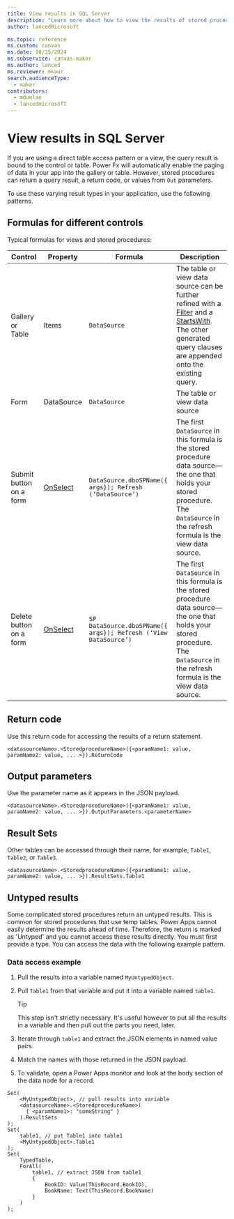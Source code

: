 ```yaml
---
title: View results in SQL Server
description: "Learn more about how to view the results of stored procedures from SQL Server in Microsoft Power Apps."
author: lancedMicrosoft

ms.topic: reference
ms.custom: canvas
ms.date: 10/25/2024
ms.subservice: canvas-maker
ms.author: lanced
ms.reviewer: mkaur
search.audienceType: 
  - maker
contributors:
  - mduelae
  - lancedmicrosoft
---
```


# View results in SQL Server

If you are using a direct table access pattern or a view, the query result is bound to the control or table. Power Fx will automatically enable the paging of data in your app into the gallery or table. However, stored procedures can return a query result, a return code, or values from `Out` parameters. 

To use these varying result types in your application, use the following patterns.

## Formulas for different controls

Typical formulas for views and stored procedures:

| Control | Property |  Formula| Description |
| ------- | -------- | ------- | ----------- |
| Gallery or Table | Items | `DataSource` | The table or view data source can be further refined with a [Filter](/power-platform/power-fx/reference/function-filter-lookup) and a [StartsWith](/power-platform/power-fx/reference/function-startswith). The other generated query clauses are appended onto the existing query. |
| Form | DataSource | `DataSource` | The table or view data source |
| Submit button on a form | [OnSelect](/power-apps/maker/canvas-apps/controls/properties-core) | `DataSource.dboSPName({ args}); Refresh (‘DataSource’)` | The first `DataSource` in this formula is the stored procedure data source—the one that holds your stored procedure. The `DataSource` in the refresh formula is the view data source. |
| Delete button on a form | [OnSelect](/power-apps/maker/canvas-apps/controls/properties-core) | `SP DataSource.dboSPName({ args}); Refresh (‘View DataSource’)` | The first `DataSource` in this formula is the stored procedure data source—the one that holds your stored procedure. The `DataSource` in the refresh formula is the view data source. |

## Return code

Use this return code for accessing the results of a return statement.

```power-fx
<datasourceName>.<StoredprocedureName>({<paramName1: value, paramName2: value, ... >}).ReturnCode
```

## Output parameters

Use the parameter name as it appears in the JSON payload.

```power-fx
<datasourceName>.<StoredprocedureName>({<paramName1: value, paramName2: value, ... >}).OutputParameters.<parameterName>
```

## Result Sets

Other tables can be accessed through their name, for example, `Table1`, `Table2`, or `Table3`.

```power-fx
<datasourceName>.<StoredprocedureName>({<paramName1: value, paramName2: value, ... >}).ResultSets.Table1
```

## Untyped results

Some complicated stored procedures return an untyped results. This is common for stored procedures that use temp tables. Power Apps cannot easily determine the results ahead of time. Therefore, the return is marked as 'Untyped' and you cannot access these results directly. You must first provide a type. You can access the data with the following example pattern.

### Data access example

1. Pull the results into a variable named `MyUntypedObject`.
1. Pull `Table1` from that variable and put it into a variable named `table1`.

   > [!TIP]
   > This step isn't strictly necessary. It's useful however to put all the results in a variable and then pull out the parts you need, later.
1. Iterate through `table1` and extract the JSON elements in named value pairs.
1. Match the names with those returned in the JSON payload.
1. To validate, open a Power Apps monitor and look at the body section of the data node for a record.

```power-fx
Set(
    <MyUntypedObject>, // pull results into variable
    <datasourceName>.<StoredprocedureName>( 
      { <paramName1>: "someString" }
    ).ResultSets
);
Set(
    table1, // put Table1 into table1
    <MyUntypedObject>.Table1
);
Set(
    TypedTable,
    ForAll(
        table1, // extract JSON from table1
        {
            BookID: Value(ThisRecord.BookID),
            BookName: Text(ThisRecord.BookName)
        }
    )
);

```
